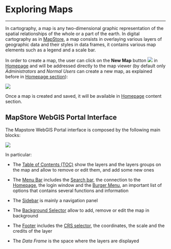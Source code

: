 # Exploring Maps
****************

In cartography, a map is any two-dimensional graphic representation of the spatial relationships of the whole or a part of the earth. In digital cartography as in [MapStore](https://mapstore.geo-solutions.it/mapstore/#/), a map consists in overlaying various layers of geographic data and their styles in data frames, it contains various map elements such as a legend and a scale bar.

In order to create a map, the user can click on the **New Map** button <img src="../img/button/new-map-icon.jpg" class="ms-docbutton"/> in [Homepage](https://mapstore.geo-solutions.it/mapstore/#/) and will be addressed directly to the map viewer (by default only *Administrators* and *Normal Users* can create a new map, as explained before in [Homepage section](home-page.md)):

<img src="../img/exploring-maps/map-viewer.jpg" class="ms-docimage"/>

Once a map is created and saved, it will be available in [Homepage](https://mapstore.geo-solutions.it/mapstore/#/) content section.

## MapStore WebGIS Portal Interface

The Mapstore WebGIS Portal interface is composed by the following main blocks:

<img src="../img/exploring-maps/gui.jpg" class="ms-docimage"/>

In particular:

* The [Table of Contents (TOC)](toc.md) show the layers and the layers groups on the map and allow to remove or edit them, and add some new ones

* The [Menu Bar](menu-bar.md) includes the [Search bar](menu-bar.md#search-bar), the connection to the [Homepage](https://mapstore.geo-solutions.it/mapstore/#/), the login window and the [Burger Menu](search-bar.md#burger-menu), an important list of options that contains several functions and information

* The [Sidebar](side-bar.md) is mainly a navigation panel

* The [Background Selector](background.md) allow to add, remove or edit the map in background

* The [Footer](footer.md) includes the [CRS selector](footer.md#crs-selector), the coordinates, the scale and the credits of the layer

* The *Data Frame* is the space where the layers are displayed
